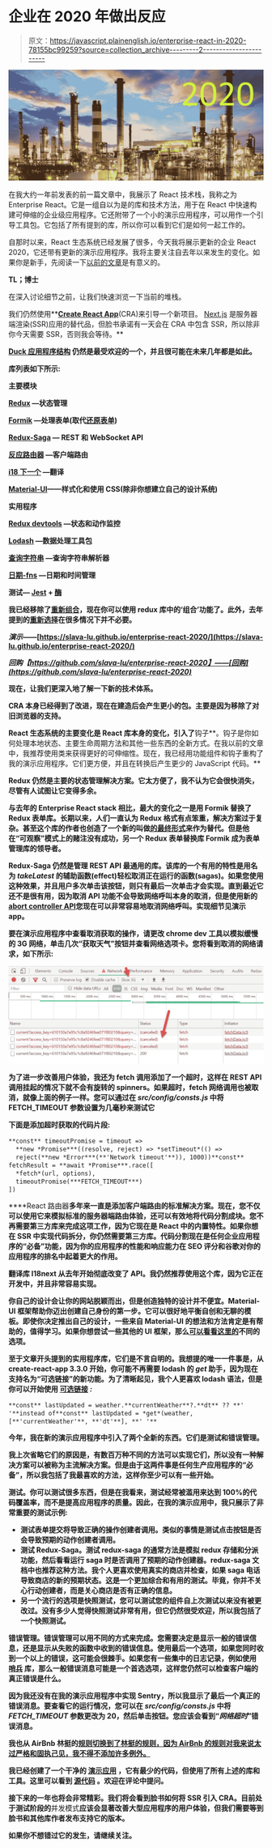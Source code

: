 # 企业在 2020 年做出反应

> 原文：<https://javascript.plainenglish.io/enterprise-react-in-2020-78155bc99259?source=collection_archive---------2----------------------->

![](img/0e3724685e2d7ee6da05b04865464a56.png)

在我大约一年前发表的前一篇文章中，我展示了 React 技术栈，我称之为 Enterprise React。它是一组自以为是的库和技术方法，用于在 React 中快速构建可伸缩的企业级应用程序。它还附带了一个小的演示应用程序，可以用作一个引导工具包。它包括了所有提到的库，所以你可以看到它们是如何一起工作的。

自那时以来，React 生态系统已经发展了很多，今天我将展示更新的企业 React 2020，它还带有更新的演示应用程序。我将主要关注自去年以来发生的变化。如果你是新手，先阅读一下[以前的文章](https://medium.com/@viacheslavlushchinskiy/enterprise-react-in-2018-2019-ae6c80c03f1)是有意义的。

**TL；博士**

在深入讨论细节之前，让我们快速浏览一下当前的堆栈。

我们仍然使用**[**Create React App**](https://github.com/facebook/create-react-app)(CRA)来引导一个新项目。 [Next.js](https://nextjs.org/) 是服务器端渲染(SSR)应用的替代品，但脸书承诺有一天会在 CRA 中包含 SSR，所以除非你今天需要 SSR，否则我会等待。**

**[**Duck 应用程序结构**](https://medium.com/@scbarrus/the-ducks-file-structure-for-redux-d63c41b7035c) 仍然是最受欢迎的一个，并且很可能在未来几年都是如此。**

**库列表如下所示:**

****主要模块****

**[Redux](https://redux.js.org/) —状态管理**

**[Formik](https://jaredpalmer.com/formik) —处理表单(取代[还原表单](https://redux-form.com/))**

**[Redux-Saga](https://redux-saga.js.org/) — REST 和 WebSocket API**

**[反应路由器](https://reacttraining.com/react-router/) —客户端路由**

**[i18 下一个](https://react.i18next.com/) —翻译**

**[Material-UI](https://material-ui.com/)——样式化和使用 CSS(除非你想建立自己的设计系统)**

****实用程序****

**[Redux devtools](http://extension.remotedev.io/) —状态和动作监控**

**[Lodash](https://lodash.com/) —数据处理工具包**

**[查询字符串](https://github.com/sindresorhus/query-string) —查询字符串解析器**

**[日期-fns](https://date-fns.org/) —日期和时间管理**

**测试— [Jest](https://jestjs.io/) + [酶](https://airbnb.io/enzyme/)**

**我已经移除了[重新组合](https://github.com/acdlite/recompose)，现在你可以使用 redux 库中的‘组合’功能了。此外，去年提到的[重新选择](https://github.com/reduxjs/reselect)在很多情况下并不必要。**

***演示*——[https://slava-lu.github.io/enterprise-react-2020/](https://slava-lu.github.io/enterprise-react-2020/)**

***回购【https://github.com/slava-lu/enterprise-react-2020】——[回购](https://github.com/slava-lu/enterprise-react-2020)***

**现在，让我们更深入地了解一下新的技术体系。**

**CRA 本身已经得到了改进，现在在建造后会产生更小的包。主要是因为移除了对旧浏览器的支持。**

**React 生态系统的主要变化是 React 库本身的变化，引入了**钩子**。钩子是你如何处理本地状态、主要生命周期方法和其他一些东西的全新方式。在我以前的文章中，我推荐使用类来获得更好的可伸缩性。现在，我已经用功能组件和钩子重构了我的演示应用程序。它们更方便，并且在转换后产生更少的 JavaScript 代码。**

**Redux 仍然是主要的状态管理解决方案。它太方便了，我不认为它会很快消失，尽管有人试图让它变得多余。**

**与去年的 Enterprise React stack 相比，最大的变化之一是用 **Formik** 替换了 Redux 表单库。长期以来，人们一直认为 Redux 格式有点笨重，解决方案过于复杂。甚至这个库的作者也创造了一个新的叫做[的最终形式](https://final-form.org/react)来作为替代。但是他在“可观察”模式上的赌注没有成功，另一个 Redux 表单替换库 Formik 成为表单管理库的领导者。**

****Redux-Saga** 仍然是管理 REST API 最通用的库。该库的一个有用的特性是用名为 *takeLatest* 的辅助函数(effect)轻松取消正在运行的函数(sagas)。如果您使用这种效果，并且用户多次单击该按钮，则只有最后一次单击才会实现。直到最近它还不是很有用，因为取消 API 功能不会导致网络呼叫本身的取消，但是使用新的[**abort controller API**](https://developer.mozilla.org/en-US/docs/Web/API/AbortController)您现在可以非常容易地取消网络呼叫。实现细节见演示 app。**

**要在演示应用程序中查看取消获取的操作，请更改 chrome dev 工具以模拟缓慢的 3G 网络，单击几次“获取天气”按钮并查看网络选项卡。您将看到取消的网络请求，如下所示:**

**![](img/991d32322cd173f09e2dabccf6cb0d41.png)**

**为了进一步改善用户体验，我还为 fetch 调用添加了一个超时，这样在 REST API 调用挂起的情况下就不会有旋转的 spinners。如果超时，fetch 网络调用也被取消，就像上面的例子一样。您可以通过在 *src/config/consts.js* 中将 FETCH_TIMEOUT 参数设置为几毫秒来测试它**

**下面是添加超时获取的代码片段:**

```
**const** timeoutPromise = timeout =>
  **new *Promise***((resolve, reject) => *setTimeout*(() =>
  reject(**new *Error***(**'Network timeout'**)), 1000))**const** fetchResult = **await *Promise***.race([
  *fetch*(url, options),
  timeoutPromise(***FETCH_TIMEOUT***)
])
```

****React 路由器**多年来一直是添加客户端路由的标准解决方案。现在，您不仅可以使用它来模拟标准的服务器端路由体验，还可以有效地将代码分割成块。您不再需要第三方库来完成这项工作，因为它现在是 React 中的内置特性。如果你想在 SSR 中实现代码拆分，你仍然需要第三方库。代码分割现在是任何企业应用程序的“必备”功能，因为你的应用程序的性能和响应能力在 SEO 评分和谷歌对你的应用程序的排名中起着更大的作用。**

**翻译库 **I18next** 从去年开始彻底改变了 API。我仍然推荐使用这个库，因为它正在开发中，并且非常容易实现。**

**你自己的设计会让你的网站脱颖而出，但是创造独特的设计并不便宜。Material-UI 框架帮助你迈出创建自己身份的第一步。它可以很好地平衡自创和无聊的模板。即使你决定推出自己的设计，一些来自 Material-UI 的想法和方法肯定是有帮助的，值得学习。如果你想尝试一些其他的 UI 框架，那么[可以看看这里的](https://designsystemsrepo.com/design-systems/ )不同的选项。**

**至于文章开头提到的实用程序库，它们是不言自明的。我想提的唯一一件事是，从 create-react-app 3.3.0 开始，你可能不再需要 lodash 的 *get* 助手，因为现在支持名为“可选链接”的新功能。为了清晰起见，我个人更喜欢 lodash 语法，但是你可以开始使用 [**可选链接**](https://github.com/tc39/proposal-optional-chaining) *:***

```
**const** lastUpdated = weather.**currentWeather**?.**dt** ?? **' '**instead of**const** lastUpdated = *get*(weather, [**'currentWeather'**, **'dt'**], **' '**
```

**今年，我在新的演示应用程序中引入了两个全新的东西。它们是测试和错误管理。**

**我上次省略它们的原因是，有数百万种不同的方法可以实现它们，所以没有一种解决方案可以被称为主流解决方案。但是由于这两件事是任何生产应用程序的“必备”，所以我包括了我最喜欢的方法，这样你至少可以有一些开始。**

****测试**。你可以测试很多东西，但是在我看来，测试经常被滥用来达到 100%的代码覆盖率，而不是提高应用程序的质量。因此，在我的演示应用中，我只展示了非常重要的测试示例:**

*   **测试表单提交将导致正确的操作创建者调用。类似的事情是测试点击按钮是否会导致预期的动作创建者调用。**
*   **测试 Redux-Saga。测试 redux-saga 的通常方法是模拟 redux 存储和分派功能，然后看看运行 saga 时是否调用了预期的动作创建器。redux-saga 文档中也推荐这种方法。我个人更喜欢使用真实的商店并检查，如果 saga 电话导致商店的新的预期状态。这是一个更加综合和有用的测试。毕竟，你并不关心行动创建者，而是关心商店是否有正确的信息。**
*   **另一个流行的选项是快照测试，您可以测试您的组件自上次测试以来没有被更改过。没有多少人觉得快照测试非常有用，但它仍然很受欢迎，所以我包括了一个快照测试。**

****错误管理**。错误管理可以用不同的方式来完成。您需要决定是显示一般的错误信息，还是显示从失败的函数中收到的错误信息。使用最后一个选项，如果您同时收到一个以上的错误，这可能会很棘手。如果您有一些集中的日志记录，例如使用 [**哨兵**](https://sentry.io/) 库，那么一般错误消息可能是一个首选选项，这样您仍然可以检查客户端的真正错误是什么。**

**因为我还没有在我的演示应用程序中实现 Sentry，所以我显示了最后一个真正的错误消息。要查看它的运行情况，您可以在 *src/config/consts.js* 中将 *FETCH_TIMEOUT* 参数更改为 20，然后单击按钮。您应该会看到“*网络超时*”错误消息。**

**我也从 AirBnb 林挺的[规则切换到了林挺的**规则，因为 AirBnb 的规则对我来说太过严格和固执己见，我不得不添加许多例外。**](https://github.com/airbnb/javascript/tree/master/packages/eslint-config-airbnb)**

**我已经创建了一个干净的 [**演示应用**](https://slava-lu.github.io/enterprise-react-2020/) ，它有最少的代码，但使用了所有上述的库和工具。这里可以看到 [**源代码**](https://github.com/slava-lu/enterprise-react-2020) 。欢迎在评论中提问。**

**接下来的一年也将会非常精彩。我们将会看到脸书如何将 SSR 引入 CRA。目前处于测试阶段的**并发模式**应该会显著改善大型应用程序的用户体验，但我们需要等到脸书和其他库作者发布支持它的版本。**

**如果你不想错过它的发生，请继续关注。**